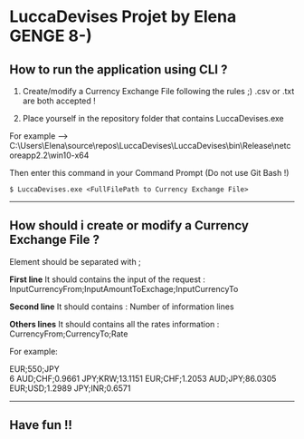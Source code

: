 ﻿# LuccaDevises Projet by Elena GENGE 8-)

## How to run the application using CLI ?
1. Create/modify a Currency Exchange File following the rules ;)
.csv or .txt are both accepted !

2. Place yourself in the repository folder that contains LuccaDevises.exe 

For example --> C:\Users\Elena\source\repos\LuccaDevises\LuccaDevises\bin\Release\netcoreapp2.2\win10-x64

Then enter this command in your Command Prompt (Do not use Git Bash !)

```
$ LuccaDevises.exe <FullFilePath to Currency Exchange File>
```

----
## How should i create or modify a Currency Exchange File ?

Element should be separated with ;

**First line** 
It should contains the input of the request : InputCurrencyFrom;InputAmountToExchage;InputCurrencyTo

**Second line** 
It should contains : Number of information lines

**Others lines** 
It should contains all the rates information : CurrencyFrom;CurrencyTo;Rate

For example:

EUR;550;JPY  
6
AUD;CHF;0.9661
JPY;KRW;13.1151
EUR;CHF;1.2053
AUD;JPY;86.0305
EUR;USD;1.2989
JPY;INR;0.6571

----
## Have fun !!